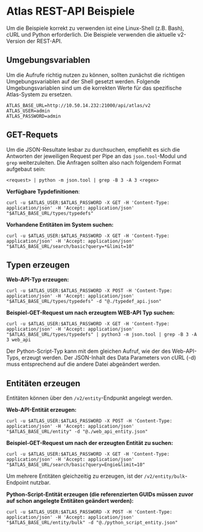 # Atlas REST-API Beispiele
Um die Beispiele korrekt zu verwenden ist eine Linux-Shell (z.B. Bash), cURL und Python erforderlich.
Die Beispiele verwenden die aktuelle v2-Version der REST-API. 


## Umgebungsvariablen
Um die Aufrufe richtig nutzen zu können, sollten zunächst die richtigen Umgebungsvariablen auf der Shell gesetzt werden. Folgende Umgebungsvariablen sind um die korrekten Werte für das spezifische Atlas-System zu ersetzen.
```
ATLAS_BASE_URL=http://10.50.14.232:21000/api/atlas/v2
ATLAS_USER=admin
ATLAS_PASSWORD=admin
```


## GET-Requets
Um die JSON-Resultate lesbar zu durchsuchen, empfiehlt es sich die Antworten der jeweiligen Request per Pipe an das ```json.tool```-Modul und ```grep``` weiterzuleiten. Die Anfragen sollten also nach folgendem Format aufgebaut sein: 
```
<request> | python -m json.tool | grep -B 3 -A 3 <regex>
```

**Verfügbare Typdefinitionen**:
```
curl -u $ATLAS_USER:$ATLAS_PASSWORD -X GET -H 'Content-Type: application/json' -H 'Accept: application/json' "$ATLAS_BASE_URL/types/typedefs"
```

**Vorhandene Entitäten im System suchen:**
```
curl -u $ATLAS_USER:$ATLAS_PASSWORD -X GET -H 'Content-Type: application/json' -H 'Accept: application/json' "$ATLAS_BASE_URL/search/basic?query=*&limit=10"
```


## Typen erzeugen
**Web-API-Typ erzeugen:**
```
curl -u $ATLAS_USER:$ATLAS_PASSWORD -X POST -H 'Content-Type: application/json' -H 'Accept: application/json' "$ATLAS_BASE_URL/types/typedefs" -d "@./typedef_api.json"
```

**Beispiel-GET-Request um nach erzeugtem WEB-API Typ suchen:**
```
curl -u $ATLAS_USER:$ATLAS_PASSWORD -X GET -H 'Content-Type: application/json' -H 'Accept: application/json' "$ATLAS_BASE_URL/types/typedefs" | python3 -m json.tool | grep -B 3 -A 3 web_api
```

Der Python-Script-Typ kann mit dem gleichen Aufruf, wie der des Web-API-Typs, erzeugt werden. Der JSON-Inhalt des Data Parameters von cURL (-d) muss entsprechend auf die andere Datei abgeändert werden.

## Entitäten erzeugen
Entitäten können über den ```/v2/entity```-Endpunkt angelegt werden.

**Web-API-Entität erzeugen:**
```
curl -u $ATLAS_USER:$ATLAS_PASSWORD -X POST -H 'Content-Type: application/json' -H 'Accept: application/json' "$ATLAS_BASE_URL/entity" -d "@./web_api_entity.json"
```

**Beispiel-GET-Request um nach der erzeugten Entität zu suchen:**
```
curl -u $ATLAS_USER:$ATLAS_PASSWORD -X GET -H 'Content-Type: application/json' -H 'Accept: application/json' "$ATLAS_BASE_URL/search/basic?query=Engie&limit=10"
```

Um mehrere Entitäten gleichzeitig zu erzeugen, ist der ```/v2/entity/bulk```-Endpoint nutzbar.

**Python-Script-Entität erzeugen (die referenzierten GUIDs müssen zuvor auf schon angelegte Entitäten geändert werden):**
```
curl -u $ATLAS_USER:$ATLAS_PASSWORD -X POST -H 'Content-Type: application/json' -H 'Accept: application/json' "$ATLAS_BASE_URL/entity/bulk" -d "@./python_script_entity.json"
```
